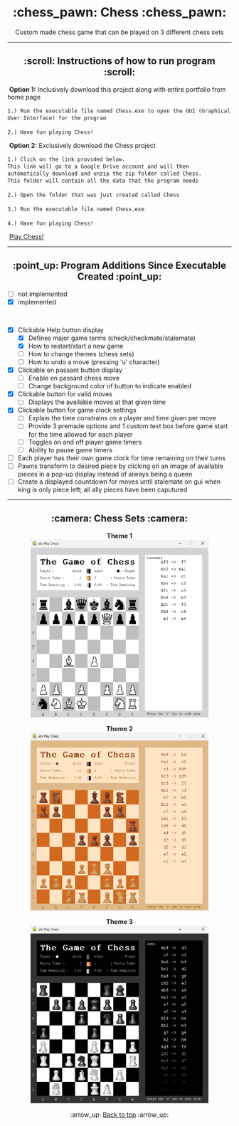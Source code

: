 <h1 align='center'>:chess_pawn: Chess :chess_pawn:</h1>
<p align='center'>
    Custom made chess game that can be played on 3 different chess sets
</p>

---
<!-- instruction section -->
<h2 align='center'>:scroll: Instructions of how to run program :scroll:</h2>
    
&nbsp;**Option 1:** Inclusively download this project along with entire portfolio from home page

    1.) Run the executable file named Chess.exe to open the GUI (Graphical User Interface) for the program

    2.) Have fun playing Chess!

&nbsp;**Option 2:** Exclusively download the Chess project

    1.) Click on the link provided below. 
    This link will go to a Google Drive account and will then automatically download and unzip the zip folder called Chess. 
    This folder will contain all the data that the program needs

    2.) Open the folder that was just created called Chess

    3.) Run the executable file named Chess.exe

    4.) Have fun playing Chess!
&nbsp;<a href="https://drive.google.com/file/d/1wSiQ92ElvD-ROAYk44QLolnZ_bJKa0yu/view?usp=drive_web">Play Chess!</a>

---
<h2 align='center'>:point_up: Program Additions Since Executable Created :point_up:</h2>

- [ ] not implemented 
- [x] implemented

<br>

- [x] Clickable Help button display
    - [x] Defines major game terms (check/checkmate/stalemate)
    - [x] How to restart/start a new game
    - [ ] How to change themes (chess sets)
    - [ ] How to undo a move (pressing 'u' character)
- [x] Clickable en passant button display
    - [ ] Enable en passant chess move
    - [ ] Change background color of button to indicate enabled
- [x] Clickable button for valid moves
    - [ ] Displays the available moves at that given time
- [x] Clickable button for game clock settings
    - [ ] Explain the time constrains on a player and time given per move
    - [ ] Provide 3 premade options and 1 custom text box before game start for the time allowed for each player
    - [ ] Toggles on and off player game timers
    - [ ] Ability to pause game timers
- [ ] Each player has their own game clock for time remaining on their turns
- [ ] Pawns transform to desired piece by clicking on an image of available pieces in a pop-up display instead of always being a queen
- [ ] Create a displayed countdown for moves until stalemate on gui when king is only piece left; all ally pieces have been caputured
---
<h2 align='center'>:camera: Chess Sets :camera:</h2>
<div align='center'>

**Theme 1**<br>
<img width="400" height="400" alt="Database Data" src="Project_Images/Theme_One.png">

**Theme 2**<br>
<img width="400" height="400" alt="Database Data" src="Project_Images/Theme_Two.png">

**Theme 3**<br>
<img width="400" height="400" alt="Database Data" src="Project_Images/Theme_Three.png">
</div>

<!-- footer section -->
<div align='center'>
    <p>:arrow_up: <a href="#chess_pawn-Chess-chess_pawn">Back to top</a> :arrow_up:</p>
</div>
